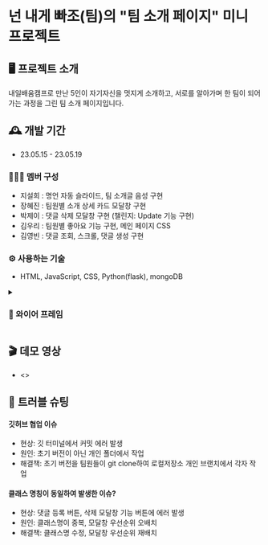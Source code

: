 # 넌 내게 빠조(팀)의 "팀 소개 페이지" 미니 프로젝트
## 🖥️ 프로젝트 소개
내일배움캠프로 만난 5인이 자기자신을 멋지게 소개하고, 서로를 알아가며 한 팀이 되어가는 과정을 그린 팀 소개 페이지입니다.
<br>

## 🕰️ 개발 기간
* 23.05.15 - 23.05.19

### 🧑‍🤝‍🧑 멤버 구성
- 지설희 : 명언 자동 슬라이드, 팀 소개글 음성 구현
- 장혜진 : 팀원별 소개 상세 카드 모달창 구현 
- 박제이 : 댓글 삭제 모달창 구현 (챌린지: Update 기능 구현)
- 김우리 : 팀원별 좋아요 기능 구현, 메인 페이지 CSS
- 김영빈 : 댓글 조회, 스크롤, 댓글 생성 구현 

### ⚙️ 사용하는 기술
- HTML, JavaScript, CSS, Python(flask), mongoDB

<details>
  <summary><h3> 🎨 와이어 프레임</h3></summary>
<div markdown="1">       
![ourTeamPage_와이어 프레임](https://github.com/jei1211/team_mini/assets/120562771/30065040-9048-456e-9158-d36f38f70138.png)
</div>
</details>

## 🎬 데모 영상
* <>

## 📌 트러블 슈팅
#### 깃허브 협업 이슈
- 현상: 깃 터미널에서 커밋 에러 발생
- 원인: 초기 버전이 아닌 개인 폴더에서 작업
- 해결책: 초기 버전을 팀원들이 git clone하여 로컬저장소 개인 브랜치에서 각자 작업
#### 클래스 명칭이 동일하여 발생한 이슈?
- 현상: 댓글 등록 버튼, 삭제 모달창 기능 버튼에 에러 발생
- 원인: 클래스명이 중복, 모달창 우선순위 오배치
- 해결책: 클래스명 수정, 모달창 우선순위 재배치
